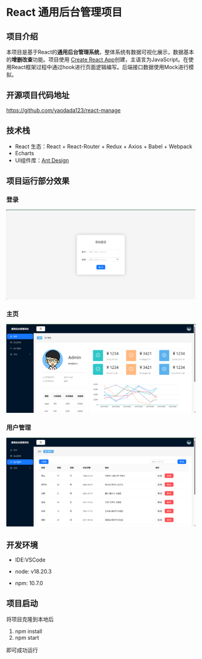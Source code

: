 # React 通用后台管理项目


## 项目介绍
本项目是基于React的**通用后台管理系统**，整体系统有数据可视化展示，数据基本的**增删改查**功能。项目使用 [Create React App](https://github.com/facebook/create-react-app)创建，主语言为JavaScript。在使用React框架过程中通过hook进行页面逻辑编写。后端接口数据使用Mock进行模拟。

## 开源项目代码地址

https://github.com/yaodada123/react-manage

## 技术栈

- React 生态：React + React-Router + Redux + Axios + Babel + Webpack
- Echarts
- UI组件库：[Ant Design](https://ant-design.antgroup.com/index-cn)

## 项目运行部分效果

### 登录

![image-20240905150714351](assets/image-20240905150714351.png)

### 主页

![image-20240905151757776](assets/image-20240905151757776.png)

### 用户管理

![image-20240905150830602](assets/image-20240905150830602.png)

## 开发环境

- IDE:VSCode

- node: v18.20.3
- npm: 10.7.0

## 项目启动

将项目克隆到本地后

1. npm install
2. npm start

即可成功运行